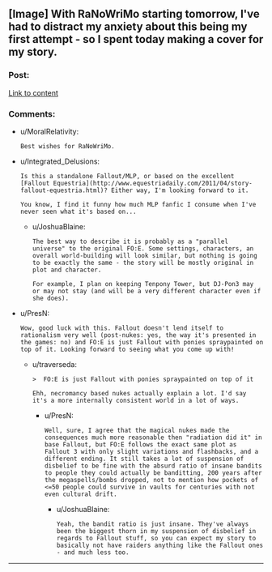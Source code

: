## [Image] With RaNoWriMo starting tomorrow, I've had to distract my anxiety about this being my first attempt - so I spent today making a cover for my story.

### Post:

[Link to content](http://imgur.com/JhB1Ras)

### Comments:

- u/MoralRelativity:
  ```
  Best wishes for RaNoWriMo.
  ```

- u/Integrated_Delusions:
  ```
  Is this a standalone Fallout/MLP, or based on the excellent [Fallout Equestria](http://www.equestriadaily.com/2011/04/story-fallout-equestria.html)? Either way, I'm looking forward to it.

  You know, I find it funny how much MLP fanfic I consume when I've never seen what it's based on...
  ```

  - u/JoshuaBlaine:
    ```
    The best way to describe it is probably as a "parallel universe" to the original FO:E. Some settings, characters, an overall world-building will look similar, but nothing is going to be exactly the same - the story will be mostly original in plot and character.

    For example, I plan on keeping Tenpony Tower, but DJ-Pon3 may or may not stay (and will be a very different character even if she does).
    ```

- u/PresN:
  ```
  Wow, good luck with this. Fallout doesn't lend itself to rationalism very well (post-nukes: yes, the way it's presented in the games: no) and FO:E is just Fallout with ponies spraypainted on top of it. Looking forward to seeing what you come up with!
  ```

  - u/traverseda:
    ```
    >  FO:E is just Fallout with ponies spraypainted on top of it

    Ehh, necromancy based nukes actually explain a lot. I'd say it's a more internally consistent world in a lot of ways.
    ```

    - u/PresN:
      ```
      Well, sure, I agree that the magical nukes made the consequences much more reasonable then "radiation did it" in base Fallout, but FO:E follows the exact same plot as Fallout 3 with only slight variations and flashbacks, and a different ending. It still takes a lot of suspension of disbelief to be fine with the absurd ratio of insane bandits to people they could actually be banditting, 200 years after the megaspells/bombs dropped, not to mention how pockets of <=50 people could survive in vaults for centuries with not even cultural drift.
      ```

      - u/JoshuaBlaine:
        ```
        Yeah, the bandit ratio is just insane. They've always been the biggest thorn in my suspension of disbelief in regards to Fallout stuff, so you can expect my story to basically not have raiders anything like the Fallout ones - and much less too.
        ```

---

